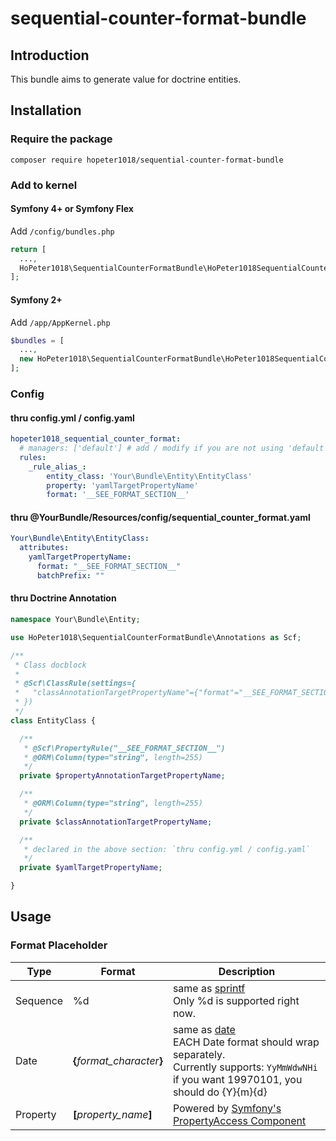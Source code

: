 # sequential-counter-format-bundle

## Introduction

This bundle aims to generate value for doctrine entities.

## Installation

### Require the package

`composer require hopeter1018/sequential-counter-format-bundle`

### Add to kernel

#### Symfony 4+ or Symfony Flex

Add `/config/bundles.php`

```php
return [
  ...,
  HoPeter1018\SequentialCounterFormatBundle\HoPeter1018SequentialCounterFormatBundle::class => ['all' => true],
];
```

#### Symfony 2+

Add `/app/AppKernel.php`

```php
$bundles = [
  ...,
  new HoPeter1018\SequentialCounterFormatBundle\HoPeter1018SequentialCounterFormatBundle(),
];
```

### Config

#### thru config.yml / config.yaml

```yml
hopeter1018_sequential_counter_format:
  # managers: ['default'] # add / modify if you are not using 'default'
  rules:
    _rule_alias_:
        entity_class: 'Your\Bundle\Entity\EntityClass'
        property: 'yamlTargetPropertyName'
        format: '__SEE_FORMAT_SECTION__'
```

#### thru @YourBundle/Resources/config/sequential_counter_format.yaml

```yml
Your\Bundle\Entity\EntityClass:
  attributes:
    yamlTargetPropertyName:
      format: "__SEE_FORMAT_SECTION__"
      batchPrefix: ""
```

#### thru Doctrine Annotation

```php
namespace Your\Bundle\Entity;

use HoPeter1018\SequentialCounterFormatBundle\Annotations as Scf;

/**
 * Class docblock
 *
 * @Scf\ClassRule(settings={
 *   "classAnnotationTargetPropertyName"={"format"="__SEE_FORMAT_SECTION__", "batchPrefix"="[site.id]"},
 * })
 */
class EntityClass {

  /**
   * @Scf\PropertyRule("__SEE_FORMAT_SECTION__")
   * @ORM\Column(type="string", length=255)
   */
  private $propertyAnnotationTargetPropertyName;

  /**
   * @ORM\Column(type="string", length=255)
   */
  private $classAnnotationTargetPropertyName;

  /**
   * declared in the above section: `thru config.yml / config.yaml`
   */
  private $yamlTargetPropertyName;

}
```

## Usage

### Format Placeholder

| Type     | Format                       | Description                                                                                                                                                                                                                        |
| -------- | ---------------------------- | ---------------------------------------------------------------------------------------------------------------------------------------------------------------------------------------------------------------------------------- |
| Sequence | %d                           | same as [sprintf](<>)<br>Only %d is supported right now.                                                                                                                                                                           |
| Date     | **{**_format_character_**}** | same as [date](https://www.php.net/manual/en/function.date.php#refsect1-function.date-parameters)<br>EACH Date format should wrap separately.<br>Currently supports: `YyMmWdwNHi`<br>if you want 19970101, you should do {Y}{m}{d} |
| Property | **\[**_property_name_**]**   | Powered by [Symfony's PropertyAccess Component](https://symfony.com/doc/current/components/property_access.html)                                                                                                                   |
